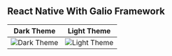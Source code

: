 ## React Native With Galio Framework

Dark Theme                                                                               |  Light Theme
:---------------------------------------------------------------------------------------:|:---------------------------------------------------------------------------------------:
![Dark Theme](https://nextjs-portfolio.s3.amazonaws.com/dark-theme-galio-framework.png)  |  ![Light Theme](https://nextjs-portfolio.s3.amazonaws.com/light-theme-galio-framework.png)